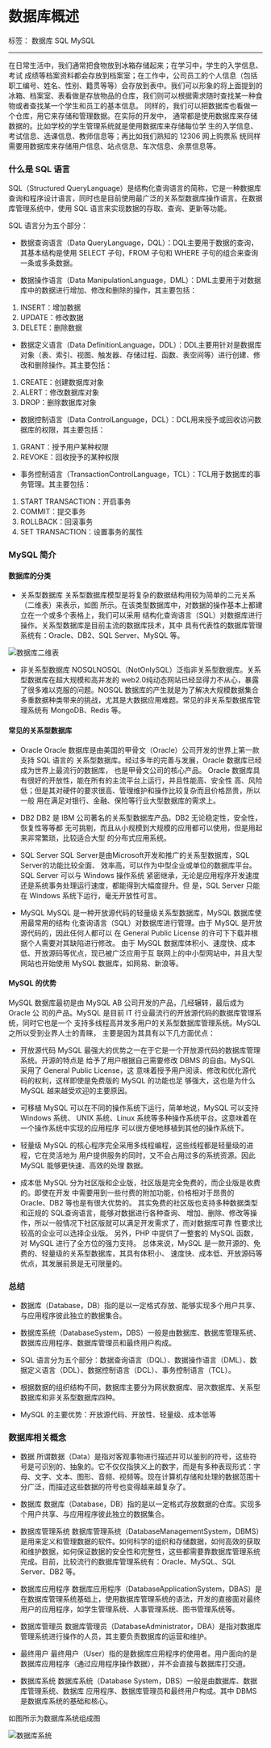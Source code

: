 ﻿# 数据库概述

标签： 数据库 SQL MySQL

---
在日常生活中，我们通常把食物放到冰箱存储起来；在学习中，学生的入学信息、考试
成绩等档案资料都会存放到档案室；在工作中，公司员工的个人信息（包括职工编号、姓名、性别、籍贯等等）会存放到表中。我们可以形象的将上面提到的冰箱、档案室、表看做是存放物品的仓库，我们则可以根据需求随时查找某一种食物或者查找某一个学生和员工的基本信息。
同样的，我们可以把数据库也看做一个仓库，用它来存储和管理数据。在实际的开发中，
通常都是使用数据库来存储数据的。比如学校的学生管理系统就是使用数据库来存储每位学
生的入学信息、考试信息、选课信息、教师信息等；再比如我们熟知的 12306 网上购票系
统同样需要用数据库来存储用户信息、站点信息、车次信息、余票信息等。

### 什么是 SQL 语言
SQL（Structured QueryLanguage）是结构化查询语言的简称，它是一种数据库查询和程序设计语言，同时也是目前使用最广泛的关系型数据库操作语言。在数据库管理系统中，使用 SQL 语言来实现数据的存取、查询、更新等功能。

SQL 语言分为五个部分：

- 数据查询语言（Data QueryLanguage，DQL）：DQL主要用于数据的查询，其基本结构是使用 SELECT 子句，FROM 子句和 WHERE 子句的组合来查询一条或多条数据。

- 数据操作语言（Data ManipulationLanguage，DML）：DML主要用于对数据库中的数据进行增加、修改和删除的操作，其主要包括：
1) INSERT：增加数据
2) UPDATE：修改数据
3) DELETE：删除数据

- 数据定义语言（Data DefinitionLanguage，DDL）：DDL主要用针对是数据库对象（表、索引、视图、触发器、存储过程、函数、表空间等）进行创建、修改和删除操作。其主要包括：
1) CREATE：创建数据库对象
2) ALERT：修改数据库对象
3) DROP：删除数据库对象

- 数据控制语言（Data ControlLanguage，DCL）：DCL用来授予或回收访问数据库的权限，其主要包括：
1) GRANT：授予用户某种权限
2) REVOKE：回收授予的某种权限

- 事务控制语言（TransactionControlLanguage，TCL）：TCL用于数据库的事务管理。其主要包括：
1) START TRANSACTION：开启事务
2) COMMIT：提交事务
3) ROLLBACK：回滚事务
4) SET TRANSACTION：设置事务的属性


### MySQL 简介

#### 数据库的分类

- 关系型数据库
关系型数据库模型是将复杂的数据结构用较为简单的二元关系（二维表）来表示，如图
所示。在该类型数据库中，对数据的操作基本上都建立在一个或多个表格上，我们可以采用
结构化查询语言（SQL）对数据库进行操作。关系型数据库是目前主流的数据库技术，其中
具有代表性的数据库管理系统有：Oracle、DB2、SQL Server、MySQL 等。

![数据库二维表](table.png)

- 非关系型数据库 NOSQLNOSQL（NotOnlySQL）泛指非关系型数据库。关系型数据库在超大规模和高并发的 web2.0纯动态网站已经显得力不从心，暴露了很多难以克服的问题。NOSQL 数据库的产生就是为了解决大规模数据集合多重数据种类带来的挑战，尤其是大数据应用难题。常见的非关系型数据库管理系统有 MongoDB、Redis 等。


#### 常见的关系型数据库

- Oracle
Oracle 数据库是由美国的甲骨文（Oracle）公司开发的世界上第一款支持 SQL 语言的
关系型数据库。经过多年的完善与发展，Oracle 数据库已经成为世界上最流行的数据库，
也是甲骨文公司的核心产品。
Oracle 数据库具有很好的开放性，能在所有的主流平台上运行，并且性能高、安全性
高、风险低；但是其对硬件的要求很高、管理维护和操作比较复杂而且价格昂贵，所以一般
用在满足对银行、金融、保险等行业大型数据库的需求上。

- DB2
DB2 是 IBM 公司著名的关系型数据库产品。DB2 无论稳定性，安全性，恢复性等等都
无可挑剔，而且从小规模到大规模的应用都可以使用，但是用起来非常繁琐，比较适合大型
的分布式应用系统。

- SQL Server
SQL Server是由Microsoft开发和推广的关系型数据库，SQL Server的功能比较全面、
效率高，可以作为中型企业或单位的数据库平台。SQL Server 可以与 Windows 操作系统
紧密继承，无论是应用程序开发速度还是系统事务处理运行速度，都能得到大幅度提升。但
是，SQL Server 只能在 Windows 系统下运行，毫无开放性可言。

- MySQL
MySQL 是一种开放源代码的轻量级关系型数据库，MySQL 数据库使用最常用的结构
化查询语言（SQL）对数据库进行管理。由于 MySQL 是开放源代码的，因此任何人都可以
在 General Public License 的许可下下载并根据个人需要对其缺陷进行修改。
由于 MySQL 数据库体积小、速度快、成本低、开放源码等优点，现已被广泛应用于互
联网上的中小型网站中，并且大型网站也开始使用 MySQL 数据库，如网易、新浪等。


#### MySQL 的优势

MySQL 数据库最初是由 MySQL AB 公司开发的产品，几经辗转，最后成为 Oracle 公
司的产品。MySQL 是目前 IT 行业最流行的开放源代码的数据库管理系统，同时它也是一个
支持多线程高并发多用户的关系型数据库管理系统。MySQL 之所以受到业界人士的青睐，
主要是因为其具有以下几方面优点：

- 开放源代码
MySQL 最强大的优势之一在于它是一个开放源代码的数据库管理系统。开源的特点是
给予了用户根据自己需要修改 DBMS 的自由。MySQL 采用了 General Public License，这
意味着授予用户阅读、修改和优化源代码的权利，这样即使是免费版的 MySQL 的功能也足
够强大，这也是为什么 MySQL 越来越受欢迎的主要原因。

- 可移植
MySQL 可以在不同的操作系统下运行，简单地说，MySQL 可以支持 Windows 系统、
UNIX 系统、Linux 系统等多种操作系统平台。这意味着在一个操作系统中实现的应用程序
可以很方便地移植到其他的操作系统下。

- 轻量级
MySQL 的核心程序完全采用多线程编程，这些线程都是轻量级的进程，它在灵活地为
用户提供服务的同时，又不会占用过多的系统资源。因此 MySQL 能够更快速、高效的处理
数据。

- 成本低
MySQL 分为社区版和企业版，社区版是完全免费的，而企业版是收费的。即使在开发
中需要用到一些付费的附加功能，价格相对于昂贵的 Oracle、DB2 等也是有很大优势的。
其实免费的社区版也支持多种数据类型和正规的 SQL查询语言，能够对数据进行各种查询、
增加、删除、修改等操作，所以一般情况下社区版就可以满足开发需求了，而对数据库可靠
性要求比较高的企业可以选择企业版。
另外，PHP 中提供了一整套的 MySQL 函数，对 MySQL 进行了全方位的强力支持。
总体来说，MySQL 是一款开源的、免费的、轻量级的关系型数据库，其具有体积小、
速度快、成本低、开放源码等优点，其发展前景是无可限量的。


### 总结

- 数据库（Database，DB）指的是以一定格式存放、能够实现多个用户共享、与应用程序彼此独立的数据集合。

- 数据库系统（DatabaseSystem，DBS）一般是由数据库、数据库管理系统、数据库应用程序、数据库管理员和最终用户构成。

- SQL 语言分为五个部分：数据查询语言（DQL）、数据操作语言（DML）、数据定义语言（DDL）、数据控制语言（DCL）、事务控制语言（TCL）。

- 根据数据的组织结构不同，数据库主要分为网状数据库、层次数据库、关系型数据库和非关系型数据库四种。

- MySQL 的主要优势：开放源代码、开放性、轻量级、成本低等



### 数据库相关概念
- 数据
所谓数据（Data）是指对客观事物进行描述并可以鉴别的符号，这些符号是可识别的、抽象的。它不仅仅指狭义上的数字，而是有多种表现形式：字母、文字、文本、图形、音频、视频等。现在计算机存储和处理的数据范围十分广泛，而描述这些数据的符号也变得越来越复杂了。

- 数据库
数据库（Database，DB）指的是以一定格式存放数据的仓库。实现多个用户共享、与应用程序彼此独立的数据集合。

- 数据库管理系统
数据库管理系统（DatabaseManagementSystem，DBMS）是用来定义和管理数据的软件。如何科学的组织和存储数据，如何高效的获取和维护数据，如何保证数据的安全性和完整性，这些都需要靠数据库管理系统完成。目前，比较流行的数据库管理系统有：Oracle、MySQL、SQL Server、DB2 等。

- 数据库应用程序
数据库应用程序（DatabaseApplicationSystem，DBAS）是在数据库管理系统基础上，使用数据库管理系统的语法，开发的直接面对最终用户的应用程序，如学生管理系统、人事管理系统、图书管理系统等。

- 数据库管理员
数据库管理员（DatabaseAdministrator，DBA）是指对数据库管理系统进行操作的人员，其主要负责数据库的运营和维护。

- 最终用户
最终用户（User）指的是数据库应用程序的使用者。用户面向的是数据库应用程序（通过应用程序操作数据），并不会直接与数据库打交道。

- 数据库系统
数据库系统（Database System，DBS）一般是由数据库、数据库管理系统、数据库
应用程序、数据库管理员和最终用户构成。其中 DBMS 是数据库系统的基础和核心。

如图所示为数据库系统组成图

![数据库系统](DBsystem.png)